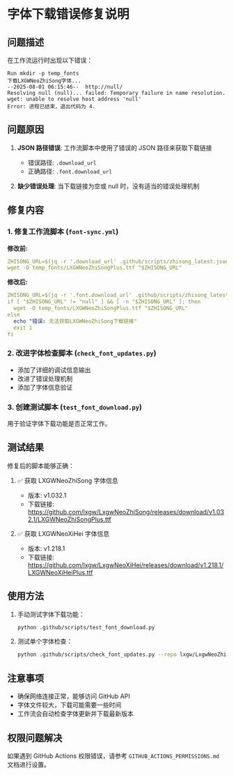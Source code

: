 # 字体下载错误修复说明

## 问题描述

在工作流运行时出现以下错误：
```
Run mkdir -p temp_fonts
下载LXGWNeoZhiSong字体...
--2025-08-01 06:15:46--  http://null/
Resolving null (null)... failed: Temporary failure in name resolution.
wget: unable to resolve host address 'null'
Error: 进程已结束，退出代码为 4.
```

## 问题原因

1. **JSON 路径错误**: 工作流脚本中使用了错误的 JSON 路径来获取下载链接
   - 错误路径: `.download_url`
   - 正确路径: `.font.download_url`

2. **缺少错误处理**: 当下载链接为空或 null 时，没有适当的错误处理机制

## 修复内容

### 1. 修复工作流脚本 (`font-sync.yml`)

**修改前:**
```yaml
ZHISONG_URL=$(jq -r '.download_url' .github/scripts/zhisong_latest.json)
wget -O temp_fonts/LXGWNeoZhiSongPlus.ttf "$ZHISONG_URL"
```

**修改后:**
```yaml
ZHISONG_URL=$(jq -r '.font.download_url' .github/scripts/zhisong_latest.json)
if [ "$ZHISONG_URL" != "null" ] && [ -n "$ZHISONG_URL" ]; then
  wget -O temp_fonts/LXGWNeoZhiSongPlus.ttf "$ZHISONG_URL"
else
  echo "错误: 无法获取LXGWNeoZhiSong下载链接"
  exit 1
fi
```

### 2. 改进字体检查脚本 (`check_font_updates.py`)

- 添加了详细的调试信息输出
- 改进了错误处理机制
- 添加了字体信息验证

### 3. 创建测试脚本 (`test_font_download.py`)

用于验证字体下载功能是否正常工作。

## 测试结果

修复后的脚本能够正确：

1. ✅ 获取 LXGWNeoZhiSong 字体信息
   - 版本: v1.032.1
   - 下载链接: https://github.com/lxgw/LxgwNeoZhiSong/releases/download/v1.032.1/LXGWNeoZhiSongPlus.ttf

2. ✅ 获取 LXGWNeoXiHei 字体信息
   - 版本: v1.218.1
   - 下载链接: https://github.com/lxgw/LxgwNeoXiHei/releases/download/v1.218.1/LXGWNeoXiHeiPlus.ttf

## 使用方法

1. 手动测试字体下载功能：
   ```bash
   python .github/scripts/test_font_download.py
   ```

2. 测试单个字体检查：
   ```bash
   python .github/scripts/check_font_updates.py --repo lxgw/LxgwNeoZhiSong --font-name "LXGWNeoZhiSongPlus.ttf" --output-file test.json
   ```

## 注意事项

- 确保网络连接正常，能够访问 GitHub API
- 字体文件较大，下载可能需要一些时间
- 工作流会自动检查字体更新并下载最新版本

## 权限问题解决

如果遇到 GitHub Actions 权限错误，请参考 `GITHUB_ACTIONS_PERMISSIONS.md` 文档进行设置。 